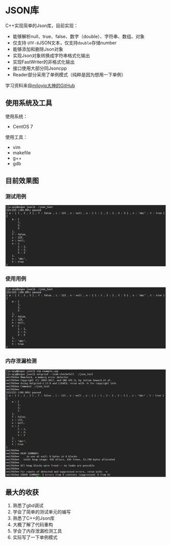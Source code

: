 # JSON库

C++实现简单的Json库，目前实现：

- 能够解析null、true、false、数字（double）、字符串、数组、对象
- 仅支持 `UTF-8`JSON文本，仅支持`double`存储number
- 能够添加和删除Json对象
- 实现Json对象转换成字符串格式化输出
- 实现FastWriter的非格式化输出
- 接口使用大部分同Jsoncpp
- Reader部分采用了单例模式（纯粹是因为想用一下单例）

学习资料来自[miloyip大神的GitHub][link]

[link]: https://github.com/miloyip/json-tutorial/	"点击此处跳转学习资料"

## 使用系统及工具

使用系统：

- CentOS 7

使用工具：

- vim
- makefile
- g++
- gdb

## 目前效果图

### 测试用例

![](./picture/rendering1.png)

### 使用用例

![](./picture/rendering2.png)

### 内存泄漏检测

![](./picture/rendering3.png)

## 最大的收获

1. 熟悉了gbd调试
2. 学会了简单的测试单元的编写
3. 熟悉了C++的Json库
4. 大概了解了代码重构
5. 学会了内存泄漏检测工具
6. 实际写了一下单例模式